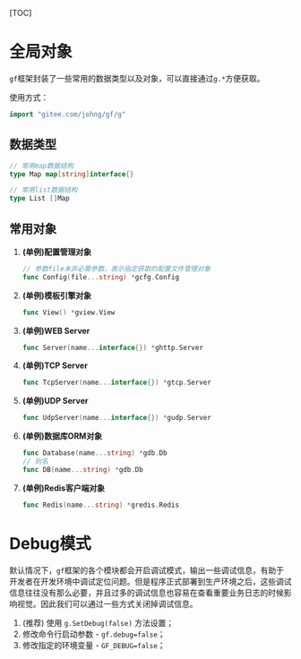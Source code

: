 
[TOC]


# 全局对象

`gf`框架封装了一些常用的数据类型以及对象，可以直接通过```g.*```方便获取。

使用方式：
```go
import "gitee.com/johng/gf/g"
```

## 数据类型
```go
// 常用map数据结构
type Map map[string]interface{}

// 常用list数据结构
type List []Map
```

## 常用对象

1. **(单例)配置管理对象**
	```go
    // 参数file未非必需参数，表示指定获取的配置文件管理对象
    func Config(file...string) *gcfg.Config
    ```
3. **(单例)模板引擎对象**
	```go
    func View() *gview.View
    ```
5. **(单例)WEB Server**
	```go
    func Server(name...interface{}) *ghttp.Server
    ```
7. **(单例)TCP Server**
	```go
    func TcpServer(name...interface{}) *gtcp.Server
    ```
9. **(单例)UDP Server**
	```go
    func UdpServer(name...interface{}) *gudp.Server
    ```
11. **(单例)数据库ORM对象**
	```go
    func Database(name...string) *gdb.Db
    // 别名
    func DB(name...string) *gdb.Db
    ```
13. **(单例)Redis客户端对象**
	```go
    func Redis(name...string) *gredis.Redis
    ```


# Debug模式

默认情况下，`gf`框架的各个模块都会开启调试模式，输出一些调试信息，有助于开发者在开发环境中调试定位问题。但是程序正式部署到生产环境之后，这些调试信息往往没有那么必要，并且过多的调试信息也容易在查看重要业务日志的时候影响视觉。因此我们可以通过一些方式关闭掉调试信息。

1. (推荐) 使用 `g.SetDebug(false)` 方法设置；
2. 修改命令行启动参数 - ```gf.debug=false```；
3. 修改指定的环境变量 - ```GF_DEBUG=false```；


